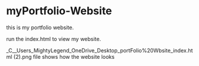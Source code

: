 # myPortfolio-Website
this is my portfolio website.

run the index.html to view my website.

_C__Users_MightyLegend_OneDrive_Desktop_portFolio%20Wbsite_index.html (2).png file shows how the website looks
